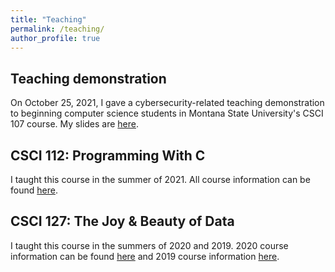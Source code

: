 ```yaml
---
title: "Teaching"
permalink: /teaching/
author_profile: true
---
```


## Teaching demonstration

On October 25, 2021, I gave a cybersecurity-related teaching demonstration to
beginning computer science students in Montana State University's CSCI 107 course.
My slides are [here](http://lgw2.github.io/files/security_teaching_demo.pdf).

## CSCI 112: Programming With C

I taught this course in the summer of 2021. All course information can be found
[here](https://lgw2.github.io/teaching/csci112-summer-2021/syllabus/).

## CSCI 127: The Joy & Beauty of Data

I taught this course in the summers of 2020 and 2019. 2020 course information can be found
[here](https://lgw2.github.io/teaching/csci127-summer-2020/syllabus/) and 2019
course information [here](https://lgw2.github.io/teaching/csci127-summer-2019/syllabus/).
